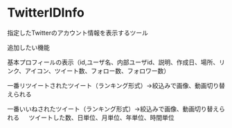 # TwitterIDInfo
指定したTwitterのアカウント情報を表示するツール


追加したい機能

基本プロフィールの表示（id,ユーザ名、内部ユーザid、説明、作成日、場所、リンク、アイコン、ツイート数、フォロー数、フォロワー数）

一番リツイートされたツイート（ランキング形式）→絞込みで画像、動画切り替えられる

一番いいねされたツイート（ランキング形式）→絞込みで画像、動画切り替えられる
 　
ツイートした数、日単位、月単位、年単位、時間単位
